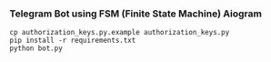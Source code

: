 ### Telegram Bot using FSM (Finite State Machine) Aiogram

```
cp authorization_keys.py.example authorization_keys.py
pip install -r requirements.txt
python bot.py
```
